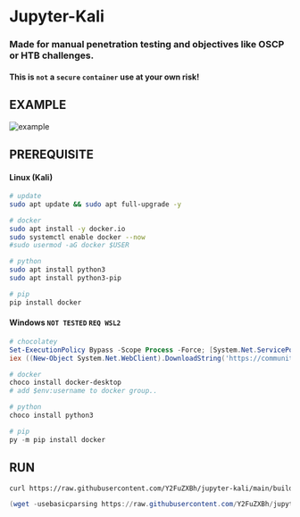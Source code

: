 # Jupyter-Kali
### Made for manual penetration testing and objectives like OSCP or HTB challenges.
#### This is `not` a `secure` `container` use at your own risk!

## EXAMPLE
![example](https://user-images.githubusercontent.com/88941079/226449705-6d7f5186-e0e4-4ff9-818c-ff02ce74b45c.png)

## PREREQUISITE
#### Linux (Kali)
```bash
# update
sudo apt update && sudo apt full-upgrade -y

# docker
sudo apt install -y docker.io
sudo systemctl enable docker --now
#sudo usermod -aG docker $USER

# python
sudo apt install python3
sudo apt install python3-pip

# pip
pip install docker
```

#### Windows `NOT TESTED` `REQ WSL2`
```powershell
# chocolatey
Set-ExecutionPolicy Bypass -Scope Process -Force; [System.Net.ServicePointManager]::SecurityProtocol = [System.Net.ServicePointManager]::SecurityProtocol -bor 3072
iex ((New-Object System.Net.WebClient).DownloadString('https://community.chocolatey.org/install.ps1'))

# docker
choco install docker-desktop
# add $env:username to docker group..

# python
choco install python3

# pip
py -m pip install docker
```

## RUN
```bash
curl https://raw.githubusercontent.com/Y2FuZXBh/jupyter-kali/main/build.py | python -
```
```powershell
(wget -usebasicparsing https://raw.githubusercontent.com/Y2FuZXBh/jupyter-kali/main/build.py).content | python -
```
